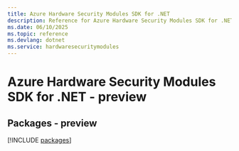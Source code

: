 ```yaml
---
title: Azure Hardware Security Modules SDK for .NET
description: Reference for Azure Hardware Security Modules SDK for .NET
ms.date: 06/10/2025
ms.topic: reference
ms.devlang: dotnet
ms.service: hardwaresecuritymodules
---
```

# Azure Hardware Security Modules SDK for .NET - preview
## Packages - preview
[!INCLUDE [packages](hardware-security-modules-index.md)]